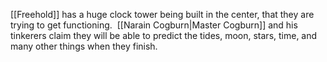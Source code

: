 [[Freehold]] has a huge clock tower being built in the center, that they are trying to get functioning.  [[Narain Cogburn|Master Cogburn]] and his tinkerers claim they will be able to predict the tides, moon, stars, time, and many other things when they finish.